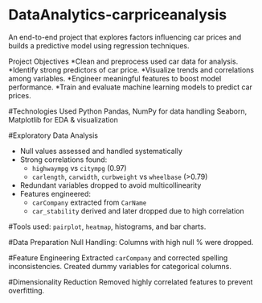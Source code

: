 # DataAnalytics-carpriceanalysis
An end-to-end project that explores factors influencing car prices and builds a predictive model using regression techniques.

Project Objectives
*Clean and preprocess used car data for analysis.
*Identify strong predictors of car price.
*Visualize trends and correlations among variables.
*Engineer meaningful features to boost model performance.
*Train and evaluate machine learning models to predict car prices.

#Technologies Used
 Python
 Pandas, NumPy for data handling
 Seaborn, Matplotlib for EDA & visualization
  
#Exploratory Data Analysis
- Null values assessed and handled systematically
- Strong correlations found:
  - `highwaympg` vs `citympg` (0.97)
  - `carlength`, `carwidth`, `curbweight` vs `wheelbase` (>0.79)
- Redundant variables dropped to avoid multicollinearity
- Features engineered:
  - `carCompany` extracted from `CarName`
  - `car_stability` derived and later dropped due to high correlation

 #Tools used: `pairplot`, `heatmap`, histograms, and bar charts.

#Data Preparation
Null Handling: Columns with high null % were dropped.

#Feature Engineering
Extracted `carCompany` and corrected spelling inconsistencies.
Created dummy variables for categorical columns.

#Dimensionality Reduction
Removed highly correlated features to prevent overfitting.



